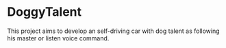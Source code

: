 # DoggyTalent
This project aims to develop an self-driving car with dog talent as following his master or listen voice command.
